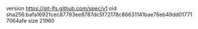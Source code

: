 version https://git-lfs.github.com/spec/v1
oid sha256:bafa16921cec87793ee8787dc5f72178c86631141bae76eb49dd017717064afe
size 21960
